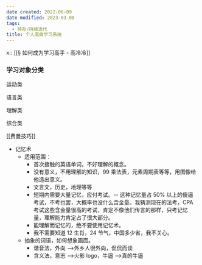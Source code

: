 ```yaml
---
date created: 2022-06-09
date modified: 2023-03-08
tags:
  - 待办/持续迭代
title: 个人高效学习系统
---
```


x:: [[§ 如何成为学习高手 - 高冷冷]]

### 学习对象分类

运动类

语言类

理解类

综合类

[[费曼技巧]]

- 记忆术
	- 适用范围：
		- 首次接触的英语单词，不好理解的概念。
		- 没有意义，不用理解的知识，99 乘法表，元素周期表等等，用图像给他造出意义。
		- 文言文，历史，地理等等
		- 短期内需要大量记忆，应付考试。-- 这种记忆量占 50% 以上的傻逼考试，不考也罢，大概率也没什么含金量。我猜测现在的法考，CPA 考试这些含金量很高的考试，肯定不像他们传言的那样，只考记忆量，理解能力肯定占了很大部分。
		- 能理解而记忆的，绝不要使用记忆术。
		- 我不需要知道 12 生肖，24 节气，中国多少省，我不关心。
	- 抽象的词语，如何想象画面。
		- 谐音法，外向 -->外乡人很外向，侃侃而谈
		- 含义法，意志 -->火影 logo，牛逼 -->真的牛逼
